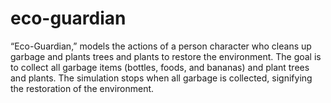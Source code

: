 # eco-guardian
“Eco-Guardian,” models the actions of a person character who cleans up garbage and plants trees and plants to restore the environment. The goal is to collect all garbage items (bottles, foods, and bananas) and plant trees and plants. The simulation stops when all garbage is collected, signifying the restoration of the environment.
